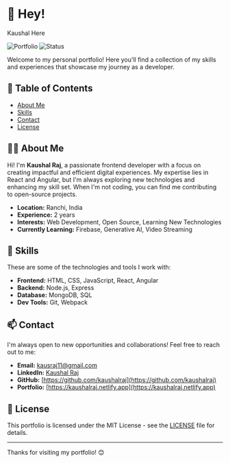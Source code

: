 # 🌟 Hey!
Kaushal Here

![Portfolio](https://img.shields.io/badge/Portfolio-v1.0-blue) ![Status](https://img.shields.io/badge/Status-Active-brightgreen)

Welcome to my personal portfolio! Here you'll find a collection of my skills and experiences that showcase my journey as a developer.

## 📜 Table of Contents

- [About Me](#about-me)
- [Skills](#skills)
- [Contact](#contact)
- [License](#license)

## 👨‍💻 About Me

Hi! I'm **Kaushal Raj**, a passionate frontend developer with a focus on creating impactful and efficient digital experiences. My expertise lies in React and Angular, but I'm always exploring new technologies and enhancing my skill set. When I'm not coding, you can find me contributing to open-source projects.

- **Location:** Ranchi, India
- **Experience:** 2 years
- **Interests:** Web Development, Open Source, Learning New Technologies
- **Currently Learning:** Firebase, Generative AI, Video Streaming

## 💼 Skills

These are some of the technologies and tools I work with:

- **Frontend:** HTML, CSS, JavaScript, React, Angular
- **Backend:** Node.js, Express
- **Database:** MongoDB, SQL
- **Dev Tools:** Git, Webpack

## 📫 Contact

I'm always open to new opportunities and collaborations! Feel free to reach out to me:

- **Email:** kausraj11@gmail.com
- **LinkedIn:** [Kaushal Raj](https://www.linkedin.com/in/kaushalraj)
- **GitHub:** [https://github.com/kaushalraj](https://github.com/kaushalraj)
- **Portfolio:** [https://kaushalraj.netlify.app](https://kaushalraj.netlify.app)

## 📝 License

This portfolio is licensed under the MIT License - see the [LICENSE](LICENSE) file for details.

---

Thanks for visiting my portfolio! 😊
